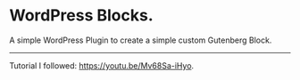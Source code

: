 # WordPress Blocks.

A simple WordPress Plugin to create a simple custom Gutenberg Block.

---

Tutorial I followed: https://youtu.be/Mv68Sa-iHyo.
